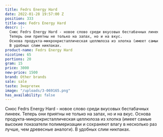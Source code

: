 ```yaml
---
title: Fedrs Energy Hard
date: 2022-01-28 19:57:00 Z
position: 333
title-seo: Fedrs Energy Hard
descr: |-
  Снюс Fedrs Energy Hard - новое слово среди вкусовых бестабачных линеек.
  Теперь они приятны не только на запах, но и на вкус.
  Основа продукта-микрокристаллическая целлюлоза из хлопка (имеет самые высокие показатели полимеризации и сохраняют влагу в несколько раз лучше, чем древесные аналоги).
  В удобных слим никпаках.
product-name: Fedrs Energy Hard
nicotine: 65
portions: 20
gram: 15
price: 3000
new-price: 1500
brand: Other brands
sale: sale
taste: Энергетик
image: "/uploads/3-069165.png"
has_availability: false
---
```


Снюс Fedrs Energy Hard - новое слово среди вкусовых бестабачных линеек.
Теперь они приятны не только на запах, но и на вкус.
Основа продукта-микрокристаллическая целлюлоза из хлопка (имеет самые высокие показатели полимеризации и сохраняют влагу в несколько раз лучше, чем древесные аналоги).
В удобных слим никпаках.